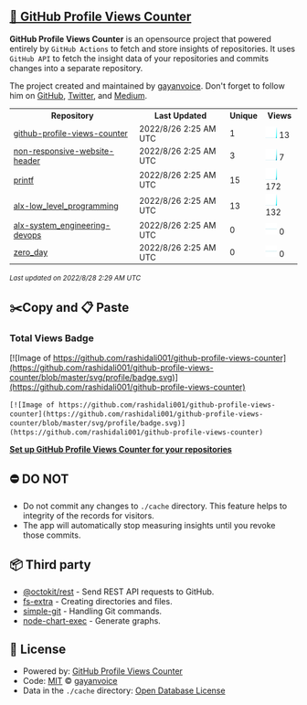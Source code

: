 ## [🚀 GitHub Profile Views Counter](https://github.com/gayanvoice/github-profile-views-counter)
**GitHub Profile Views Counter** is an opensource project that powered entirely by  `GitHub Actions` to fetch and store insights of repositories.
It uses `GitHub API` to fetch the insight data of your repositories and commits changes into a separate repository.

The project created and maintained by [gayanvoice](https://github.com/gayanvoice). Don't forget to follow him on [GitHub](https://github.com/gayanvoice), [Twitter](https://twitter.com/gayanvoice), and [Medium](https://gayanvoice.medium.com/).

<table>
	<tr>
		<th>
			Repository
		</th>
		<th>
			Last Updated
		</th>
		<th>
			Unique
		</th>
		<th>
			Views
		</th>
	</tr>
	<tr>
		<td>
			<a href="https://github.com/rashidali001/github-profile-views-counter/tree/master/readme/524644743/year.md">
				github-profile-views-counter
			</a>
		</td>
		<td>
			2022/8/26 2:25 AM UTC
		</td>
		<td>
			1
		</td>
		<td>
			<img alt="Response time graph" src="https://github.com/rashidali001/github-profile-views-counter/raw/master/graph/524644743/small/year.png" height="20"> 13
		</td>
	</tr>
	<tr>
		<td>
			<a href="https://github.com/rashidali001/github-profile-views-counter/tree/master/readme/286552411/year.md">
				non-responsive-website-header
			</a>
		</td>
		<td>
			2022/8/26 2:25 AM UTC
		</td>
		<td>
			3
		</td>
		<td>
			<img alt="Response time graph" src="https://github.com/rashidali001/github-profile-views-counter/raw/master/graph/286552411/small/year.png" height="20"> 7
		</td>
	</tr>
	<tr>
		<td>
			<a href="https://github.com/rashidali001/github-profile-views-counter/tree/master/readme/522485653/year.md">
				printf
			</a>
		</td>
		<td>
			2022/8/26 2:25 AM UTC
		</td>
		<td>
			15
		</td>
		<td>
			<img alt="Response time graph" src="https://github.com/rashidali001/github-profile-views-counter/raw/master/graph/522485653/small/year.png" height="20"> 172
		</td>
	</tr>
	<tr>
		<td>
			<a href="https://github.com/rashidali001/github-profile-views-counter/tree/master/readme/509082049/year.md">
				alx-low_level_programming
			</a>
		</td>
		<td>
			2022/8/26 2:25 AM UTC
		</td>
		<td>
			13
		</td>
		<td>
			<img alt="Response time graph" src="https://github.com/rashidali001/github-profile-views-counter/raw/master/graph/509082049/small/year.png" height="20"> 132
		</td>
	</tr>
	<tr>
		<td>
			<a href="https://github.com/rashidali001/github-profile-views-counter/tree/master/readme/506747833/year.md">
				alx-system_engineering-devops
			</a>
		</td>
		<td>
			2022/8/26 2:25 AM UTC
		</td>
		<td>
			0
		</td>
		<td>
			<img alt="Response time graph" src="https://github.com/rashidali001/github-profile-views-counter/raw/master/graph/506747833/small/year.png" height="20"> 0
		</td>
	</tr>
	<tr>
		<td>
			<a href="https://github.com/rashidali001/github-profile-views-counter/tree/master/readme/507124425/year.md">
				zero_day
			</a>
		</td>
		<td>
			2022/8/26 2:25 AM UTC
		</td>
		<td>
			0
		</td>
		<td>
			<img alt="Response time graph" src="https://github.com/rashidali001/github-profile-views-counter/raw/master/graph/507124425/small/year.png" height="20"> 0
		</td>
	</tr>
</table>

<small><i>Last updated on 2022/8/28 2:29 AM UTC</i></small>

## ✂️Copy and 📋 Paste
### Total Views Badge
[![Image of https://github.com/rashidali001/github-profile-views-counter](https://github.com/rashidali001/github-profile-views-counter/blob/master/svg/profile/badge.svg)](https://github.com/rashidali001/github-profile-views-counter)

```readme
[![Image of https://github.com/rashidali001/github-profile-views-counter](https://github.com/rashidali001/github-profile-views-counter/blob/master/svg/profile/badge.svg)](https://github.com/rashidali001/github-profile-views-counter)
```
[**Set up GitHub Profile Views Counter for your repositories**](https://github.com/gayanvoice/github-profile-views-counter)
## ⛔ DO NOT
- Do not commit any changes to `./cache` directory. This feature helps to integrity of the records for visitors.
- The app will automatically stop measuring insights until you revoke those commits.
## 📦 Third party

- [@octokit/rest](https://www.npmjs.com/package/@octokit/rest) - Send REST API requests to GitHub.
- [fs-extra](https://www.npmjs.com/package/fs-extra) - Creating directories and files.
- [simple-git](https://www.npmjs.com/package/simple-git) - Handling Git commands.
- [node-chart-exec](https://www.npmjs.com/package/node-chart-exec) - Generate graphs.
## 📄 License
- Powered by: [GitHub Profile Views Counter](https://github.com/gayanvoice/github-profile-views-counter)
- Code: [MIT](./LICENSE) © [gayanvoice](https://github.com/gayanvoice)
- Data in the `./cache` directory: [Open Database License](https://opendatacommons.org/licenses/odbl/1-0/)